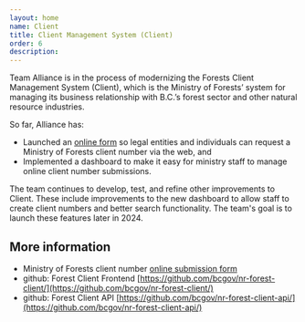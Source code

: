 ```yaml
---
layout: home
name: Client
title: Client Management System (Client) 
order: 6
description: 
---
```


Team Alliance is in the process of modernizing the Forests Client Management System (Client), which is the Ministry of Forests’ system for managing its business relationship with B.C.’s forest sector and other natural resource industries.

So far, Alliance has:

- Launched an [online form](https://www2.gov.bc.ca/gov/content?id=E290320237694A9584C0CABC5DE3B9F2) so legal entities and individuals can request a Ministry of Forests client number via the web, and
- Implemented a dashboard to make it easy for ministry staff to manage online client number submissions.

The team continues to develop, test, and refine other improvements to Client. These include improvements to the new dashboard to allow staff to create client numbers and better search functionality. The team's goal is to launch these features later in 2024.

## More information
+ Ministry of Forests client number [online submission form](https://www2.gov.bc.ca/gov/content?id=E290320237694A9584C0CABC5DE3B9F2)
+ github: Forest Client Frontend [https://github.com/bcgov/nr-forest-client/](https://github.com/bcgov/nr-forest-client/)
+ github: Forest Client API [https://github.com/bcgov/nr-forest-client-api/](https://github.com/bcgov/nr-forest-client-api/)
